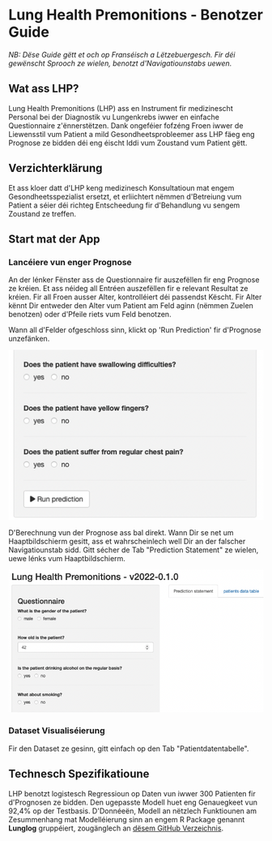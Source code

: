 # Lung Health Premonitions - Benotzer Guide

_NB: Dëse Guide gëtt et och op Franséisch a Lëtzebuergesch. Fir déi gewënscht Sprooch ze wielen, benotzt d'Navigatiounstabs uewen._

## Wat ass LHP?

Lung Health Premonitions (LHP) ass en Instrument fir medizinescht Personal bei der Diagnostik vu Lungenkrebs iwwer en einfache Questionnaire z'ënnerstëtzen. Dank ongeféier fofzéng Froen iwwer de Liewensstil vum Patient a mild Gesondheetsprobleemer ass LHP fäeg eng Prognose ze bidden déi eng éischt Iddi vum Zoustand vum Patient gëtt.

## Verzichterklärung

Et ass kloer datt d'LHP keng medizinesch Konsultatioun mat engem Gesondheetsspezialist ersetzt, et erliichtert nëmmen d'Betreiung vum Patient a séier déi richteg Entscheedung fir d'Behandlung vu sengem Zoustand ze treffen.

## Start mat der App

### Lancéiere vun enger Prognose

An der lénker Fënster ass de Questionnaire fir auszefëllen fir eng Prognose ze kréien. Et ass néideg all Entréen auszefëllen fir e relevant Resultat ze kréien. Fir all Froen ausser Alter, kontrolléiert déi passendst Këscht. Fir Alter kënnt Dir entweder den Alter vum Patient am Feld aginn (nëmmen Zuelen benotzen) oder d'Pfeile riets vum Feld benotzen.

Wann all d'Felder ofgeschloss sinn, klickt op 'Run Prediction' fir d'Prognose unzefänken.

![`Run Prediction` Button](run-prediction.png)

D'Berechnung vun der Prognose ass bal direkt. Wann Dir se net um Haaptbildschierm gesitt, ass et wahrscheinlech well Dir an der falscher Navigatiounstab sidd. Gitt sécher de Tab "Prediction Statement" ze wielen, uewe lénks vum Haaptbildschierm.

![Prediction Statement Tab](prediction-statement.png)

### Dataset Visualiséierung

Fir den Dataset ze gesinn, gitt einfach op den Tab "Patientdatentabelle".

## Technesch Spezifikatioune

LHP benotzt logistesch Regressioun op Daten vun iwwer 300 Patienten fir d'Prognosen ze bidden. Den ugepasste Modell huet eng Genauegkeet vun 92,4% op der Testbasis. D'Donnéeën, Modell an nëtzlech Funktiounen am Zesummenhang mat Modelléierung sinn an engem R Package genannt **Lunglog** gruppéiert, zougänglech an [dësem GitHub Verzeichnis](https://github.com/B-Gendron/lunglog).